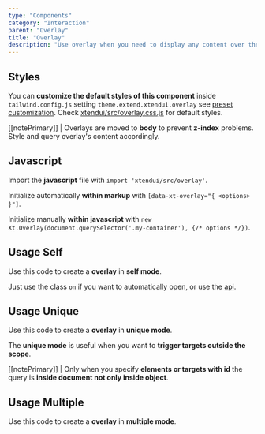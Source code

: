 ```yaml
---
type: "Components"
category: "Interaction"
parent: "Overlay"
title: "Overlay"
description: "Use overlay when you need to display any content over the main page, comes in different options and factors."
---
```


## Styles

You can **customize the default styles of this component** inside `tailwind.config.js` setting `theme.extend.xtendui.overlay` see [preset customization](/components/preset#customization). Check [xtendui/src/overlay.css.js](https://github.com/minimit/xtendui/blob/beta/src/overlay.css.js) for default styles.

[[notePrimary]]
| Overlays are moved to **body** to prevent **z-index** problems. Style and query overlay's content accordingly.

## Javascript

Import the **javascript** file with `import 'xtendui/src/overlay'`.

Initialize automatically **within markup** with `[data-xt-overlay="{ <options> }"]`.

Initialize manually **within javascript** with `new Xt.Overlay(document.querySelector('.my-container'), {/* options */})`.

## Usage Self

Use this code to create a **overlay** in **self mode**.

Just use the class `on` if you want to automatically open, or use the [api](/components/overlay/api).

<demo>
  <div class="gatsby_demo_item" data-iframe="demos/components/overlay/usage-self">
  </div>
</demo>

## Usage Unique

Use this code to create a **overlay** in **unique mode**.

The **unique mode** is useful when you want to **trigger targets outside the scope**.

[[notePrimary]]
| Only when you specify **elements or targets with id** the query is **inside document not only inside object**.

<demo>
  <demoinline src="demos/components/overlay/usage-unique">
  </demoinline>
</demo>

## Usage Multiple

Use this code to create a **overlay** in **multiple mode**.

<demo>
  <demoinline src="demos/components/overlay/usage-multiple">
  </demoinline>
</demo>

